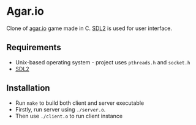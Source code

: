 # Agar.io

Clone of [agar.io](agar.io) game made in C. [SDL2](https://www.libsdl.org) is used for user interface.

## Requirements

- Unix-based operating system - project uses `pthreads.h` and `socket.h`
- [SDL2](https://www.libsdl.org)


## Installation

- Run `make` to build both client and server executable
- Firstly, run server using `./server.o`.
- Then use `./client.o` to run client instance

